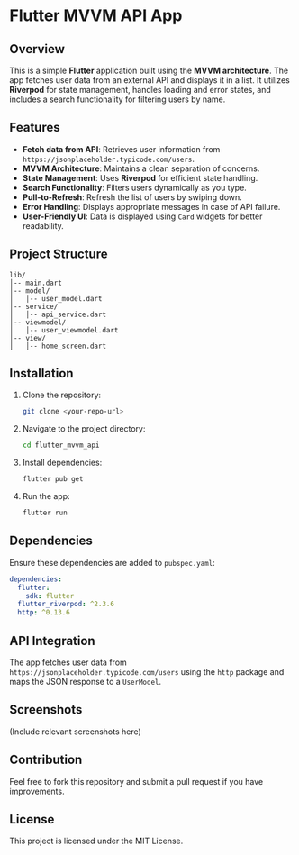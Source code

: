 # Flutter MVVM API App

## Overview
This is a simple **Flutter** application built using the **MVVM architecture**. The app fetches user data from an external API and displays it in a list. It utilizes **Riverpod** for state management, handles loading and error states, and includes a search functionality for filtering users by name.

## Features
- **Fetch data from API**: Retrieves user information from `https://jsonplaceholder.typicode.com/users`.
- **MVVM Architecture**: Maintains a clean separation of concerns.
- **State Management**: Uses **Riverpod** for efficient state handling.
- **Search Functionality**: Filters users dynamically as you type.
- **Pull-to-Refresh**: Refresh the list of users by swiping down.
- **Error Handling**: Displays appropriate messages in case of API failure.
- **User-Friendly UI**: Data is displayed using `Card` widgets for better readability.

## Project Structure
```
lib/
│-- main.dart
│-- model/
│   │-- user_model.dart
│-- service/
│   │-- api_service.dart
│-- viewmodel/
│   │-- user_viewmodel.dart
│-- view/
│   │-- home_screen.dart
```

## Installation
1. Clone the repository:
   ```sh
   git clone <your-repo-url>
   ```
2. Navigate to the project directory:
   ```sh
   cd flutter_mvvm_api
   ```
3. Install dependencies:
   ```sh
   flutter pub get
   ```
4. Run the app:
   ```sh
   flutter run
   ```

## Dependencies
Ensure these dependencies are added to `pubspec.yaml`:
```yaml
dependencies:
  flutter:
    sdk: flutter
  flutter_riverpod: ^2.3.6
  http: ^0.13.6
```

## API Integration
The app fetches user data from `https://jsonplaceholder.typicode.com/users` using the `http` package and maps the JSON response to a `UserModel`.

## Screenshots
(Include relevant screenshots here)

## Contribution
Feel free to fork this repository and submit a pull request if you have improvements.

## License
This project is licensed under the MIT License.

